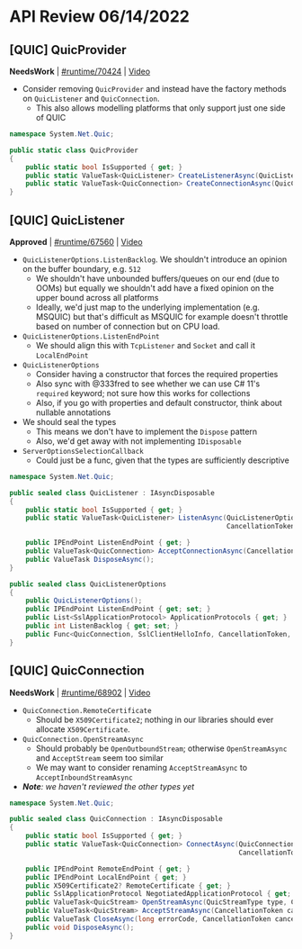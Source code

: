 # API Review 06/14/2022

## [QUIC] QuicProvider

**NeedsWork** | [#runtime/70424](https://github.com/dotnet/runtime/issues/70424#issuecomment-1155501385) | [Video](https://www.youtube.com/watch?v=eL_tQFSs54Q&t=0h0m0s)

* Consider removing `QuicProvider` and instead have the factory methods on `QuicListener` and `QuicConnection`.
    - This also allows modelling platforms that only support just one side of QUIC

```C#
namespace System.Net.Quic;

public static class QuicProvider
{
    public static bool IsSupported { get; }
    public static ValueTask<QuicListener> CreateListenerAsync(QuicListenerOptions options, CancellationToken cancellationToken = default);
    public static ValueTask<QuicConnection> CreateConnectionAsync(QuicClientConnectionOptions options, CancellationToken cancellationToken = default);
}
```
## [QUIC] QuicListener

**Approved** | [#runtime/67560](https://github.com/dotnet/runtime/issues/67560#issuecomment-1155597405) | [Video](https://www.youtube.com/watch?v=eL_tQFSs54Q&t=0h30m26s)

* `QuicListenerOptions.ListenBacklog`. We shouldn't introduce an opinion on the buffer boundary, e.g. `512`
    - We shouldn't have unbounded buffers/queues on our end (due to OOMs) but equally we shouldn't add have a fixed opinion on the upper bound across all platforms
    - Ideally, we'd just map to the underlying implementation (e.g. MSQUIC) but that's difficult as MSQUIC for example doesn't throttle based on number of connection but on CPU load.
* `QuicListenerOptions.ListenEndPoint`
    - We should align this with `TcpListener` and `Socket` and call it `LocalEndPoint` 
* `QuicListenerOptions`
    - Consider having a constructor that forces the required properties
    - Also sync with @333fred to see whether we can use C# 11's `required` keyword; not sure how this works for collections
    - Also, if you go with properties and default constructor, think about nullable annotations
* We should seal the types
    - This means we don't have to implement the `Dispose` pattern
    - Also, we'd get away with not implementing `IDisposable`
* `ServerOptionsSelectionCallback`
    - Could just be a func, given that the types are sufficiently descriptive

```C#
namespace System.Net.Quic;

public sealed class QuicListener : IAsyncDisposable
{
    public static bool IsSupported { get; }
    public static ValueTask<QuicListener> ListenAsync(QuicListenerOptions options,
                                                      CancellationToken cancellationToken = default);

    public IPEndPoint ListenEndPoint { get; }
    public ValueTask<QuicConnection> AcceptConnectionAsync(CancellationToken cancellationToken = default);
    public ValueTask DisposeAsync();
}

public sealed class QuicListenerOptions
{
    public QuicListenerOptions();
    public IPEndPoint ListenEndPoint { get; set; }
    public List<SslApplicationProtocol> ApplicationProtocols { get; }
    public int ListenBacklog { get; set; }
    public Func<QuicConnection, SslClientHelloInfo, CancellationToken, ValueTask<QuicServerConnectionOptions>> ConnectionOptionsCallback { get; set; }
}
```
## [QUIC] QuicConnection

**NeedsWork** | [#runtime/68902](https://github.com/dotnet/runtime/issues/68902#issuecomment-1155613212) | [Video](https://www.youtube.com/watch?v=eL_tQFSs54Q&t=1h45m12s)

* `QuicConnection.RemoteCertificate`
    - Should be `X509Certificate2`; nothing in our libraries should ever allocate `X509Certificate`.
* `QuicConnection.OpenStreamAsync`
    - Should probably be `OpenOutboundStream`; otherwise `OpenStreamAsync` and `AcceptStream` seem too similar
    - We may want to consider renaming `AcceptStreamAsync` to `AcceptInboundStreamAsync`
* ***Note**: we haven't reviewed the other types yet*

```C#
namespace System.Net.Quic;

public sealed class QuicConnection : IAsyncDisposable
{
    public static bool IsSupported { get; }
    public static ValueTask<QuicConnection> ConnectAsync(QuicConnectionOptions options,
                                                         CancellationToken cancellationToken = default);

    public IPEndPoint RemoteEndPoint { get; }
    public IPEndPoint LocalEndPoint { get; }
    public X509Certificate2? RemoteCertificate { get; }
    public SslApplicationProtocol NegotiatedApplicationProtocol { get; }
    public ValueTask<QuicStream> OpenStreamAsync(QuicStreamType type, CancellationToken cancellationToken = default);
    public ValueTask<QuicStream> AcceptStreamAsync(CancellationToken cancellationToken = default);
    public ValueTask CloseAsync(long errorCode, CancellationToken cancellationToken = default);
    public void DisposeAsync();
}
```

